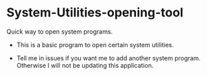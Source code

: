 # System-Utilities-opening-tool
Quick way to open system programs.



* This is a basic program to open certain system utilities. 



* Tell me in issues if you want me to add another system program. Otherwise I will not be updating this application.
